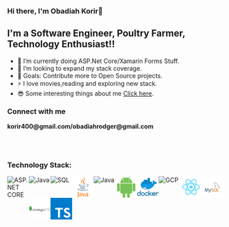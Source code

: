 
### Hi there, I'm Obadiah Korir👋 
## I'm a Software Engineer, Poultry Farmer, Technology Enthusiast!!

- 🌱 I’m currently doing ASP.Net Core/Xamarin Forms  Stuff. 
- 👯 I’m looking to expand my stack coverage.
- 🥅 Goals: Contribute more to Open Source projects.
- ⚡ I love movies,reading and exploring new stack.
- 😎 Some interesting things about me <a href="">Click here</a>. 

### Connect with me 

<p><b>korir400@gmail.com/obadiahrodger@gmail.com</b></p>

<br />
<br />

### Technology Stack:
<img align="left" alt="ASP.NET CORE" width="50px" src="https://user-images.githubusercontent.com/22344432/160771272-9ad32c1c-065e-4af1-9b6a-f7424f46f342.png"/>
<img align="left" alt="Java" width="50px" src="https://user-images.githubusercontent.com/22344432/160771459-b4288c7f-5ddc-4cce-83aa-9abf16ad9e6a.png"/>
<img align="left" alt="SQL" width="50px" src="https://user-images.githubusercontent.com/22344432/160771633-05ba7d32-e1a6-444e-91f2-d3036fb2d504.png"/>
<img align="left" alt="Java" width="50px" src="https://raw.githubusercontent.com/github/explore/80688e429a7d4ef2fca1e82350fe8e3517d3494d/topics/java/java.png" />
<img align="left" alt="Java" width="50px" src="https://user-images.githubusercontent.com/22344432/160771752-675e3fa2-186c-4439-8c2d-97b0e50e9bee.png" />
<img align="left" alt="Android" width="50px" src="https://raw.githubusercontent.com/github/explore/80688e429a7d4ef2fca1e82350fe8e3517d3494d/topics/android/android.png" />
<img align="left" alt="Docker" width="50px" src="https://raw.githubusercontent.com/github/explore/80688e429a7d4ef2fca1e82350fe8e3517d3494d/topics/docker/docker.png" />
<img align="left" alt="GCP" width="50px" src="https://cdn.jsdelivr.net/npm/simple-icons@v3/icons/googlecloud.svg" />
<img align="left" alt="React" width="50px" src="https://raw.githubusercontent.com/github/explore/80688e429a7d4ef2fca1e82350fe8e3517d3494d/topics/react/react.png" />
<img align="left" alt="Mysql" width="50px" src="https://raw.githubusercontent.com/github/explore/80688e429a7d4ef2fca1e82350fe8e3517d3494d/topics/mysql/mysql.png" />
<img align="left" alt="MongoDB" width="50px" src="https://raw.githubusercontent.com/github/explore/80688e429a7d4ef2fca1e82350fe8e3517d3494d/topics/mongodb/mongodb.png" />
<img align="left" alt="Typescript" width="50px" src="https://raw.githubusercontent.com/github/explore/80688e429a7d4ef2fca1e82350fe8e3517d3494d/topics/typescript/typescript.png" />

<br />
<br />


